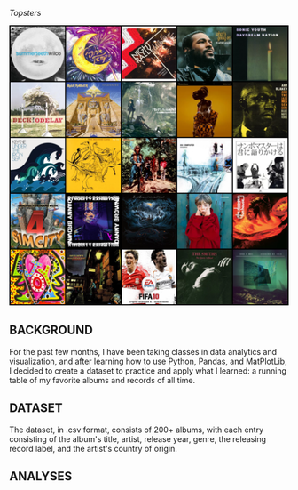 *Topsters*

![image](https://raw.githubusercontent.com/knnthchng/topsters/main/Visuals/topsters_sample.png)

**BACKGROUND**
----------------------------------------------------------------------------------------
For the past few months, I have been taking classes in data analytics and visualization,
and after learning how to use Python, Pandas, and MatPlotLib, I decided to create a 
dataset to practice and apply what I learned: a running table of my favorite albums 
and records of all time.

**DATASET**
----------------------------------------------------------------------------------------
The dataset, in .csv format, consists of 200+ albums, with each entry consisting of 
the album's title, artist, release year, genre, the releasing record label, and the 
artist's country of origin.

**ANALYSES**
----------------------------------------------------------------------------------------
